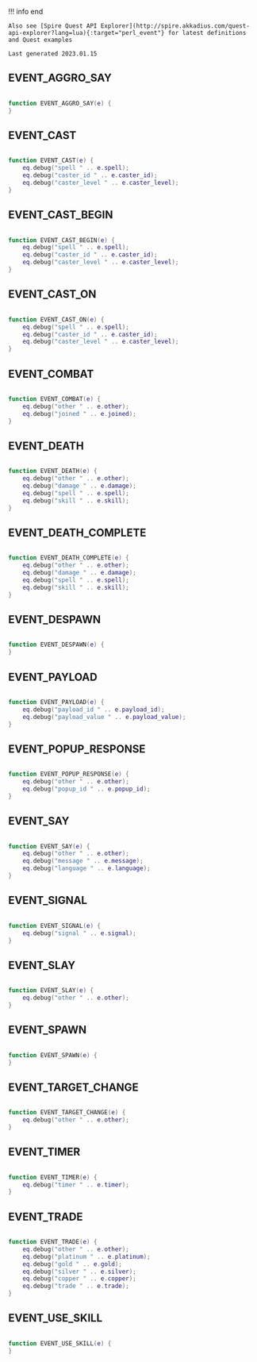 !!! info end

    Also see [Spire Quest API Explorer](http://spire.akkadius.com/quest-api-explorer?lang=lua){:target="perl_event"} for latest definitions and Quest examples

    Last generated 2023.01.15

## EVENT_AGGRO_SAY

``` lua

function EVENT_AGGRO_SAY(e) {
}
```
## EVENT_CAST

``` lua

function EVENT_CAST(e) {
	eq.debug("spell " .. e.spell);
	eq.debug("caster_id " .. e.caster_id);
	eq.debug("caster_level " .. e.caster_level);
}
```
## EVENT_CAST_BEGIN

``` lua

function EVENT_CAST_BEGIN(e) {
	eq.debug("spell " .. e.spell);
	eq.debug("caster_id " .. e.caster_id);
	eq.debug("caster_level " .. e.caster_level);
}
```
## EVENT_CAST_ON

``` lua

function EVENT_CAST_ON(e) {
	eq.debug("spell " .. e.spell);
	eq.debug("caster_id " .. e.caster_id);
	eq.debug("caster_level " .. e.caster_level);
}
```
## EVENT_COMBAT

``` lua

function EVENT_COMBAT(e) {
	eq.debug("other " .. e.other);
	eq.debug("joined " .. e.joined);
}
```
## EVENT_DEATH

``` lua

function EVENT_DEATH(e) {
	eq.debug("other " .. e.other);
	eq.debug("damage " .. e.damage);
	eq.debug("spell " .. e.spell);
	eq.debug("skill " .. e.skill);
}
```
## EVENT_DEATH_COMPLETE

``` lua

function EVENT_DEATH_COMPLETE(e) {
	eq.debug("other " .. e.other);
	eq.debug("damage " .. e.damage);
	eq.debug("spell " .. e.spell);
	eq.debug("skill " .. e.skill);
}
```
## EVENT_DESPAWN

``` lua

function EVENT_DESPAWN(e) {
}
```
## EVENT_PAYLOAD

``` lua

function EVENT_PAYLOAD(e) {
	eq.debug("payload_id " .. e.payload_id);
	eq.debug("payload_value " .. e.payload_value);
}
```
## EVENT_POPUP_RESPONSE

``` lua

function EVENT_POPUP_RESPONSE(e) {
	eq.debug("other " .. e.other);
	eq.debug("popup_id " .. e.popup_id);
}
```
## EVENT_SAY

``` lua

function EVENT_SAY(e) {
	eq.debug("other " .. e.other);
	eq.debug("message " .. e.message);
	eq.debug("language " .. e.language);
}
```
## EVENT_SIGNAL

``` lua

function EVENT_SIGNAL(e) {
	eq.debug("signal " .. e.signal);
}
```
## EVENT_SLAY

``` lua

function EVENT_SLAY(e) {
	eq.debug("other " .. e.other);
}
```
## EVENT_SPAWN

``` lua

function EVENT_SPAWN(e) {
}
```
## EVENT_TARGET_CHANGE

``` lua

function EVENT_TARGET_CHANGE(e) {
	eq.debug("other " .. e.other);
}
```
## EVENT_TIMER

``` lua

function EVENT_TIMER(e) {
	eq.debug("timer " .. e.timer);
}
```
## EVENT_TRADE

``` lua

function EVENT_TRADE(e) {
	eq.debug("other " .. e.other);
	eq.debug("platinum " .. e.platinum);
	eq.debug("gold " .. e.gold);
	eq.debug("silver " .. e.silver);
	eq.debug("copper " .. e.copper);
	eq.debug("trade " .. e.trade);
}
```
## EVENT_USE_SKILL

``` lua

function EVENT_USE_SKILL(e) {
}
```
